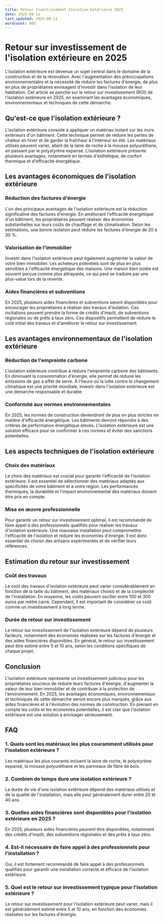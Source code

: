 ```yaml
---
title: Retour Investissement Isolation Extérieure 2025
date: 2025-08-11
last_updated: 2025-08-11
wordcount: 905
---
```


# Retour sur investissement de l'isolation extérieure en 2025

L'isolation extérieure est devenue un sujet central dans le domaine de la construction et de la rénovation. Avec l'augmentation des préoccupations environnementales et la nécessité de réduire les factures d'énergie, de plus en plus de propriétaires envisagent d'investir dans l'isolation de leur habitation. Cet article se penche sur le retour sur investissement (ROI) de l'isolation extérieure en 2025, en examinant les avantages économiques, environnementaux et techniques de cette démarche.

## Qu'est-ce que l'isolation extérieure ?

L'isolation extérieure consiste à appliquer un matériau isolant sur les murs extérieurs d'un bâtiment. Cette technique permet de réduire les pertes de chaleur en hiver et de garder la fraîcheur à l'intérieur en été. Les matériaux utilisés peuvent varier, allant de la laine de roche à la mousse polyuréthane, en passant par le polystyrène expansé. L'isolation extérieure présente plusieurs avantages, notamment en termes d'esthétique, de confort thermique et d'efficacité énergétique.

## Les avantages économiques de l'isolation extérieure

### Réduction des factures d'énergie

L'un des principaux avantages de l'isolation extérieure est la réduction significative des factures d'énergie. En améliorant l'efficacité énergétique d'un bâtiment, les propriétaires peuvent réaliser des économies substantielles sur leurs coûts de chauffage et de climatisation. Selon les estimations, une bonne isolation peut réduire les factures d'énergie de 20 à 30 %.

### Valorisation de l'immobilier

Investir dans l'isolation extérieure peut également augmenter la valeur de votre bien immobilier. Les acheteurs potentiels sont de plus en plus sensibles à l'efficacité énergétique des maisons. Une maison bien isolée est souvent perçue comme plus attrayante, ce qui peut se traduire par une plus-value lors de la revente.

### Aides financières et subventions

En 2025, plusieurs aides financières et subventions seront disponibles pour encourager les propriétaires à réaliser des travaux d'isolation. Ces incitations peuvent prendre la forme de crédits d'impôt, de subventions régionales ou de prêts à taux zéro. Ces dispositifs permettent de réduire le coût initial des travaux et d'améliorer le retour sur investissement.

## Les avantages environnementaux de l'isolation extérieure

### Réduction de l'empreinte carbone

L'isolation extérieure contribue à réduire l'empreinte carbone des bâtiments. En diminuant la consommation d'énergie, elle permet de réduire les émissions de gaz à effet de serre. À l'heure où la lutte contre le changement climatique est une priorité mondiale, investir dans l'isolation extérieure est une démarche responsable et durable.

### Conformité aux normes environnementales

En 2025, les normes de construction deviendront de plus en plus strictes en matière d'efficacité énergétique. Les bâtiments devront répondre à des critères de performance énergétique élevés. L'isolation extérieure est une solution efficace pour se conformer à ces normes et éviter des sanctions potentielles.

## Les aspects techniques de l'isolation extérieure

### Choix des matériaux

Le choix des matériaux est crucial pour garantir l'efficacité de l'isolation extérieure. Il est essentiel de sélectionner des matériaux adaptés aux spécificités de votre bâtiment et à votre région. Les performances thermiques, la durabilité et l'impact environnemental des matériaux doivent être pris en compte.

### Mise en œuvre professionnelle

Pour garantir un retour sur investissement optimal, il est recommandé de faire appel à des professionnels qualifiés pour réaliser les travaux d'isolation extérieure. Une mauvaise installation peut compromettre l'efficacité de l'isolation et réduire les économies d'énergie. Il est donc essentiel de choisir des artisans expérimentés et de vérifier leurs références.

## Estimation du retour sur investissement

### Coût des travaux

Le coût des travaux d'isolation extérieure peut varier considérablement en fonction de la taille du bâtiment, des matériaux choisis et de la complexité de l'installation. En moyenne, les coûts peuvent osciller entre 100 et 300 euros par mètre carré. Cependant, il est important de considérer ce coût comme un investissement à long terme.

### Durée de retour sur investissement

Le retour sur investissement de l'isolation extérieure dépend de plusieurs facteurs, notamment des économies réalisées sur les factures d'énergie et des aides financières disponibles. En général, le retour sur investissement peut être estimé entre 5 et 10 ans, selon les conditions spécifiques de chaque projet.

## Conclusion

L'isolation extérieure représente un investissement judicieux pour les propriétaires soucieux de réduire leurs factures d'énergie, d'augmenter la valeur de leur bien immobilier et de contribuer à la protection de l'environnement. En 2025, les avantages économiques, environnementaux et techniques de cette démarche seront encore plus marqués, grâce aux aides financières et à l'évolution des normes de construction. En prenant en compte les coûts et les économies potentielles, il est clair que l'isolation extérieure est une solution à envisager sérieusement.

## FAQ

### 1. Quels sont les matériaux les plus couramment utilisés pour l'isolation extérieure ?

Les matériaux les plus courants incluent la laine de roche, le polystyrène expansé, la mousse polyuréthane et les panneaux de fibre de bois.

### 2. Combien de temps dure une isolation extérieure ?

La durée de vie d'une isolation extérieure dépend des matériaux utilisés et de la qualité de l'installation, mais elle peut généralement durer entre 20 et 40 ans.

### 3. Quelles aides financières sont disponibles pour l'isolation extérieure en 2025 ?

En 2025, plusieurs aides financières peuvent être disponibles, notamment des crédits d'impôt, des subventions régionales et des prêts à taux zéro.

### 4. Est-il nécessaire de faire appel à des professionnels pour l'installation ?

Oui, il est fortement recommandé de faire appel à des professionnels qualifiés pour garantir une installation correcte et efficace de l'isolation extérieure.

### 5. Quel est le retour sur investissement typique pour l'isolation extérieure ?

Le retour sur investissement pour l'isolation extérieure peut varier, mais il est généralement estimé entre 5 et 10 ans, en fonction des économies réalisées sur les factures d'énergie.